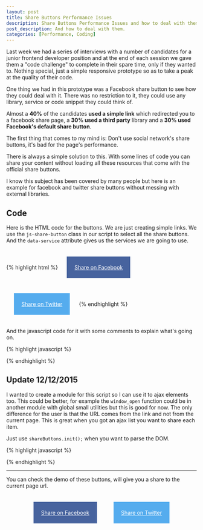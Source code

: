 ```yaml
---
layout: post
title: Share Buttons Performance Issues
description: Share Buttons Performance Issues and how to deal with them
post_description: And how to deal with them.
categories: [Performance, Coding]
---
```


Last week we had a series of interviews with a number of candidates for a junior frontend developer position and at the end of each session we gave them a "code challenge" to complete in their spare time, only if they wanted to. Nothing special, just a simple responsive prototype so as to take a peak at the quality of their code.

One thing we had in this prototype was a Facebook share button to see how they could deal with it. There was no restriction to it, they could use any library, service or code snippet they could think of.

Almost a **40%** of the candidates **used a simple link** which redirected you to a facebook share page, a **30% used a third party** library and a **30% used Facebook's default share button**.

The first thing that comes to my mind is: Don't use social network's share buttons, it's bad for the page's performance.

There is always a simple solution to this. With some lines of code you can share your content without loading all these resources that come with the official share buttons.

I know this subject has been covered by many people but here is an example for facebook and twitter share buttons without messing with external libraries.

## Code

Here is the HTML code for the buttons. We are just creating simple links. We use the `js-share-button` class in our script to select all the share buttons. And the `data-service` attribute gives us the services we are going to use.

{% highlight html %}
<a href="http://codegaze.github.io/2015/11/24/share-buttons-performance/" class="share__button facebook js-share-button" data-service="facebook">Share on Facebook</a>
<a href="http://codegaze.github.io/2015/11/24/share-buttons-performance/" class="share__button twitter js-share-button" data-service="twitter" title="Share Buttons Performance Issues and how to deal with them - @codegaze">Share on Twitter</a>
{% endhighlight %}


And the javascript code for it with some comments to explain what's going on.

{% highlight javascript %}
<script>

  // Select all our buttons with the js-share-button class
  var shareButtons = document.querySelectorAll('.js-share-button');


  for (var i = 0; i < shareButtons.length; i++) {

    // Add a click handler to each of our buttons
    shareButtons[i].addEventListener('click', function(e) {
      e.preventDefault();

      // Get the service from the data attribute
      var service = this.getAttribute('data-service'),
          url = '';

      // Check which service we want and attach the right url.
      // window.location give the current url.
      //
      // IMPORTANT! Always remember we need to encode our urls
      //            and variables we are sending.
      switch (service) {
        case 'facebook':
          url+= 'https://www.facebook.com/sharer/sharer.php?u='
             + encodeURIComponent(window.location);
          break;
        case 'twitter':
          url+='https://twitter.com/intent/tweet/?text=' + encodeURIComponent(this.title);
          url+='&url=' + encodeURIComponent(window.location);
          break;
        default:
          console.log('There is no such share service in your `switch`!');
          break;
      }

      window.open(url, '', 'menubar=no,toolbar=no,resizable=yes,scrollbars=yes,width=500,height=300');

    });

  }
  </script>
{% endhighlight %}

## Update 12/12/2015

I wanted to create a module for this script so I can use it to ajax elements too.
This could be better, for example the ```window_open``` function could be in another module with global small utilities but this is good for now. The only difference for the user is that the URL comes from the link and not from the current page. This is great when you got an ajax list you want to share each item.

Just use ```shareButtons.init();``` when you want to parse the DOM.

{% highlight javascript %}

<script>

shareButtons = function(){

  // Select all our buttons with the js-share-button class
  var shareButtons = document.querySelectorAll('.js-share-button');

  var init = function(){
    add_listeners_to_buttons();
  };

  var window_open = function(url){
    window.open(url, '', 'menubar=no,toolbar=no,resizable=yes,scrollbars=yes,width=500,height=300');
  }

  var add_listeners_to_buttons = function(){

    for (var i = 0; i < shareButtons.length; i++) {

      // Add a click handler to each of our buttons
      shareButtons[i].addEventListener('click', function(e) {
        e.preventDefault();

        // Get the service from the data attribute
        var service = this.getAttribute('data-service'),

        // Gets the href from our link (Good for ajax)
            page_url = encodeURIComponent(this.href),
            url = '';

        // Check which service we want and attach the right url.
        // window.location give the current url.
        //
        // IMPORTANT! Always remember we need to encode our urls
        //            and variables we are sending.
        switch (service) {
          case 'facebook':
            url+= 'https://www.facebook.com/sharer/sharer.php?u='
               + page_url;
            break;
          case 'twitter':
            url+='https://twitter.com/intent/tweet/?text=' + encodeURIComponent(this.title);
            url+='&url=' + page_url;
            break;
          default:
            console.log('There is no such share service in your `switch`!');
            break;
        }

        window_open(url);
      });
    }
  };

  // Return to the user only the init function
  return{init:init}
}();

// Just call this function to initiate everything.
shareButtons.init();

</script>


{% endhighlight %}

---------------------------------------

You  can check the demo of these buttons, will give you a share to the current page url.

<div class="has-centered">
  <a href="http://codegaze.github.io/2015/11/24/share-buttons-performance/" class="share__button facebook js-share-button" data-service="facebook">Share on Facebook</a>
  <a href="http://codegaze.github.io/2015/11/24/share-buttons-performance/" class="share__button twitter js-share-button" data-service="twitter" title="Share Buttons Performance Issues and how to deal with them - @codegaze">Share on Twitter</a>
</div>




<script>

shareButtons = function(){

  // Select all our buttons with the js-share-button class
  var shareButtons = document.querySelectorAll('.js-share-button');

  var init = function(){
    add_listeners_to_buttons();
  };

  var window_open = function(url){
    window.open(url, '', 'menubar=no,toolbar=no,resizable=yes,scrollbars=yes,width=500,height=300');
  }

  var add_listeners_to_buttons = function(){

    for (var i = 0; i < shareButtons.length; i++) {

      // Add a click handler to each of our buttons
      shareButtons[i].addEventListener('click', function(e) {
        e.preventDefault();

        // Get the service from the data attribute
        var service = this.getAttribute('data-service'),

        // Gets the href from our link (Good for ajax)
            page_url = encodeURIComponent(this.href),
            url = '';

        // Check which service we want and attach the right url.
        // window.location give the current url.
        //
        // IMPORTANT! Always remember we need to encode our urls
        //            and variables we are sending.
        switch (service) {
          case 'facebook':
            url+= 'https://www.facebook.com/sharer/sharer.php?u='
               + page_url;
            break;
          case 'twitter':
            url+='https://twitter.com/intent/tweet/?text=' + encodeURIComponent(this.title);
            url+='&url=' + page_url;
            break;
          default:
            console.log('There is no such share service in your `switch`!');
            break;
        }

        window_open(url);
      });
    }
  };

  // Return to the user only the init function
  return{init:init}
}();

// Just call this function to initiate everything.
shareButtons.init();

</script>

<style>

  a.share__button{
    padding: 20px;
    margin: 20px;
    display: inline-block;
    color: #fff;
  }
  a.share__button:hover {
    opacity: .6;
  }
  .facebook {
    background: #47639E;
  }

  .twitter {
    background: #55ACEE;
  }
  .has-centered {
    text-align: center;
  }
</style>
